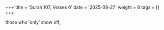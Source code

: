 +++
title = 'Surah 107, Verses 6'
date = '2025-08-27'
weight = 6
tags = []
+++

those who ˹only˺ show off,